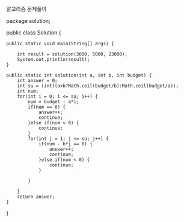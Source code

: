  알고리즘 문제풀이 



package solution;

public class Solution {

	public static void main(String[] args) {
	
		int result = solution(3000, 5000, 23000);
		System.out.println(result);
	}
	
	public static int solution(int a, int b, int budget) {
		int answer = 0;
		int su = (int)(a>b?Math.ceil(budget/b):Math.ceil(budget/a));
		int num;
		for(int i = 0; i <= su; i++) {
			num = budget - a*i;
			if(num == 0) {
				answer++;
				continue;
			}else if(num < 0) {
				continue;
			}
			for(int j = 1; j <= su; j++) {
				if(num - b*j == 0) {
					answer++;
					continue;
				}else if(num < 0) {
					continue;
				}
						
			}
		
		}
		return answer;
	}

}
